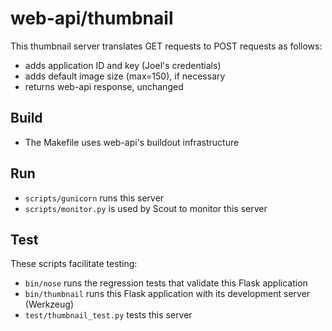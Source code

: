 # web-api/thumbnail

This thumbnail server translates GET requests to POST requests as follows:

* adds application ID and key (Joel's credentials)
* adds default image size (max=150), if necessary
* returns web-api response, unchanged

## Build

* The Makefile uses web-api's buildout infrastructure

## Run

* `scripts/gunicorn` runs this server
* `scripts/monitor.py` is used by Scout to monitor this server

## Test

These scripts facilitate testing:

* `bin/nose` runs the regression tests that validate this Flask application
* `bin/thumbnail` runs this Flask application with its development server (Werkzeug)
* `test/thumbnail_test.py` tests this server

